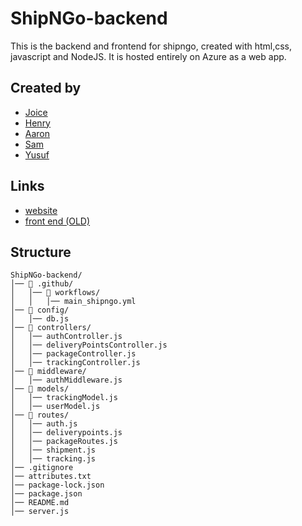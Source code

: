 # ShipNGo-backend
This is the backend and frontend for shipngo, created with html,css, javascript and NodeJS. It is hosted entirely on Azure as a web app.

## Created by
- [Joice](https://github.com/joiceM18)
- [Henry](https://github.com/plobethus)
- [Aaron](https://github.com/Happydragon123)
- [Sam](https://github.com/SamuelAlvarez690)
- [Yusuf](https://github.com/GlowSand)

## Links
- [website](https://shipngo-g9cpbhdvfhgca3cb.northcentralus-01.azurewebsites.net)
- [front end (OLD)](https://github.com/plobethus/ShipNGo-frontend)

## Structure
```
ShipNGo-backend/
│── 📂 .github/
│   │── 📂 workflows/
│   │   │── main_shipngo.yml
│── 📂 config/
│   │── db.js
│── 📂 controllers/
│   │── authController.js
│   │── deliveryPointsController.js
│   │── packageController.js
│   │── trackingController.js
│── 📂 middleware/
│   │── authMiddleware.js
│── 📂 models/
│   │── trackingModel.js
│   │── userModel.js
│── 📂 routes/
│   │── auth.js
│   │── deliverypoints.js
│   │── packageRoutes.js
│   │── shipment.js
│   │── tracking.js
│── .gitignore
│── attributes.txt
│── package-lock.json
│── package.json
│── README.md
│── server.js
```
